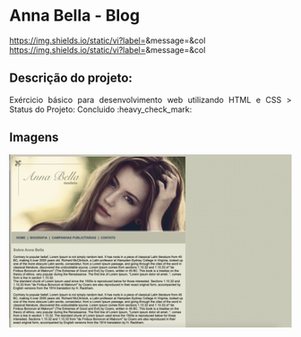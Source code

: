 # Anna Bella - Blog 
https://img.shields.io/static/vi?label=<html>&message=<MESSAGE>&col
https://img.shields.io/static/vi?label=<CSS>&message=<MESSAGE>&col
## Descrição do projeto: 
<p align="justify"> Exércicio básico para desenvolvimento web utilizando HTML e CSS
> Status do Projeto: Concluido :heavy_check_mark:

## Imagens 
![Home](/arquivos-necessarios-projeto-anna-bella/home.png)

